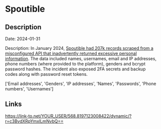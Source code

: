 # Spoutible

## Description

Date: 2024-01-31

Description:
In January 2024, <a href="https://www.troyhunt.com/how-spoutibles-leaky-api-spurted-out-a-deluge-of-personal-data/" target="_blank" rel="noopener">Spoutible had 207k records scraped from a misconfigured API that inadvertently returned excessive personal information</a>. The data included names, usernames, email and IP addresses, phone numbers (where provided to the platform), genders and bcrypt password hashes. The incident also exposed 2FA secrets and backup codes along with password reset tokens.


['Email addresses', 'Genders', 'IP addresses', 'Names', 'Passwords', 'Phone numbers', 'Usernames']

## Links

https://link-to.net/YOUR_USER/568.8197123008422/dynamic/?r=c3BvdXRpYmxlLmNvbQ==